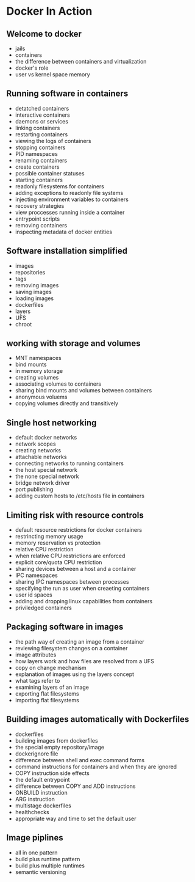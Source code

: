 # Docker In Action
## Welcome to docker
- jails
- containers
- the difference between containers and virtualization
- docker's role
- user vs kernel space memory
## Running software in containers
- detatched containers
- interactive containers
- daemons or services
- linking containers
- restarting containers
- viewing the logs of containers
- stopping containers
- PID namespaces
- renaming containers
- create containers
- possible container statuses
- starting containers
- readonly filesystems for containers
- adding exceptions to readonly file systems
- injecting environment variables to containers
- recovery strategies
- view proccesses running inside a container
- entrypoint scripts
- removing containers
- inspecting metadata of docker entities
## Software installation simplified
- images
- repositories
- tags
- removing images
- saving images
- loading images
- dockerfiles
- layers
- UFS
- chroot
## working with storage and volumes
- MNT namespaces
- bind mounts
- in memory storage
- creating volumes
- associating volumes to containers
- sharing bind mounts and volumes between containers
- anonymous voluems
- copying volumes directly and transitively
## Single host networking
- default docker networks
- network scopes
- creating networks
- attachable networks
- connecting networks to running containers
- the host special network
- the none special network
- bridge network driver
- port publishing
- adding custom hosts to /etc/hosts file in containers
## Limiting risk with resource controls
- default resource restrictions for docker containers
- restrincting memory usage
- memory reservation vs protection
- relative CPU restriction
- when relative CPU restrictions are enforced
- explicit core/quota CPU restriction
- sharing devices between a host and a container
- IPC namespaces
- sharing IPC namespaces between processes
- specifying the run as user when creaeting containers
- user id spaces
- adding and dropping linux capabilities from containers
- priviledged containers
## Packaging software in images
- the path way of creating an image from a container
- reviewing filesystem changes on a container
- image attributes
- how layers work and how files are resolved from a UFS
- copy on change mechanism
- explanation of images using the layers concept
- what tags refer to
- examining layers of an image
- exporting flat filesystems
- importing flat filesystems
## Building images automatically with Dockerfiles
- dockerfiles
- building images from dockerfiles
- the special empty repository/image
- dockerignore file
- difference between shell and exec command forms
- command instructions for containers and when they are ignored
- COPY instruction side effects
- the default entrypoint
- difference between COPY and ADD instructions
- ONBUILD instruction
- ARG instruction
- multistage dockerfiles
- healthchecks
- appropriate way and time to set the default user
## Image piplines
- all in one pattern
- build plus runtime pattern
- build plus multiple runtimes
- semantic versioning